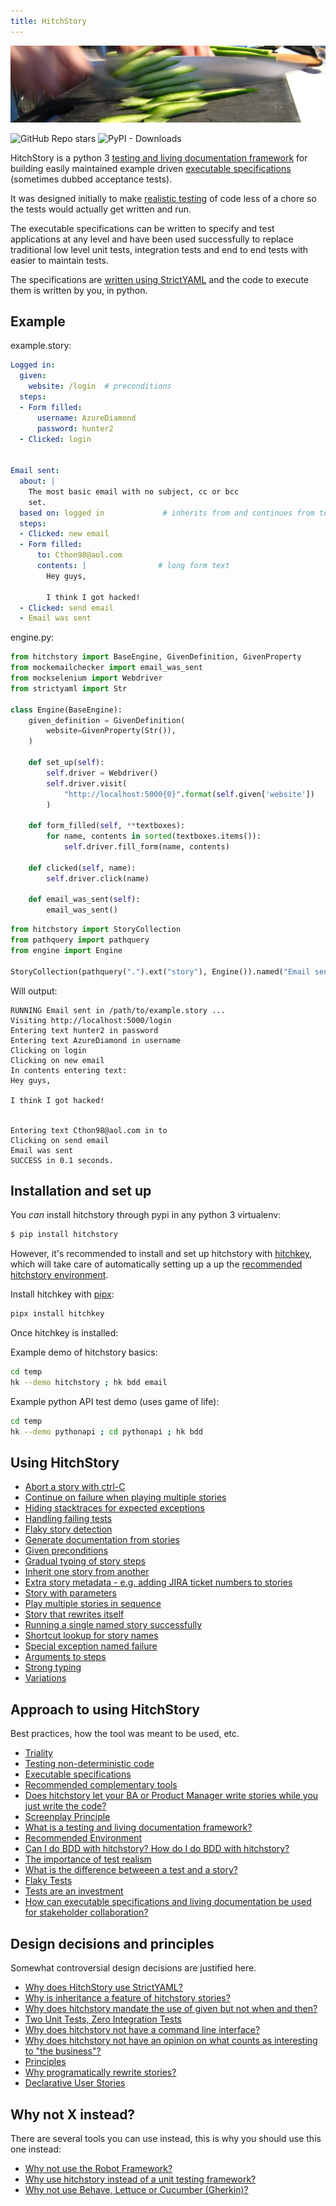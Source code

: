 ```yaml
---
title: HitchStory
---
```


![](sliced-cucumber.jpg)


<img alt="GitHub Repo stars" src="https://img.shields.io/github/stars/hitchdev/hitchstory?style=social"> 
<img alt="PyPI - Downloads" src="https://img.shields.io/pypi/dm/hitchstory">



HitchStory is a python 3
[testing and living documentation framework](approach/testing-and-living-documentation) for building easily
maintained example driven [executable specifications](approach/executable-specifications) (sometimes dubbed
acceptance tests).

It was designed initially to make [realistic testing](approach/test-realism) of code less
of a chore so the tests would actually get written and run.

The executable specifications can be written to specify and test applications at
any level and have been used successfully to replace traditional
low level unit tests, integration tests and end to end tests
with easier to maintain tests.

The specifications are [written using StrictYAML](why/strictyaml) and the
code to execute them is written by you, in python.


## Example








example.story:

```yaml
Logged in:
  given:
    website: /login  # preconditions
  steps:
  - Form filled:
      username: AzureDiamond
      password: hunter2
  - Clicked: login


Email sent:
  about: |
    The most basic email with no subject, cc or bcc
    set.
  based on: logged in             # inherits from and continues from test above
  steps:
  - Clicked: new email
  - Form filled:
      to: Cthon98@aol.com
      contents: |                # long form text
        Hey guys,

        I think I got hacked!
  - Clicked: send email
  - Email was sent

```









engine.py:

```python
from hitchstory import BaseEngine, GivenDefinition, GivenProperty
from mockemailchecker import email_was_sent
from mockselenium import Webdriver
from strictyaml import Str

class Engine(BaseEngine):
    given_definition = GivenDefinition(
        website=GivenProperty(Str()),
    )

    def set_up(self):
        self.driver = Webdriver()
        self.driver.visit(
            "http://localhost:5000{0}".format(self.given['website'])
        )

    def form_filled(self, **textboxes):
        for name, contents in sorted(textboxes.items()):
            self.driver.fill_form(name, contents)

    def clicked(self, name):
        self.driver.click(name)

    def email_was_sent(self):
        email_was_sent()

```









```python
from hitchstory import StoryCollection
from pathquery import pathquery
from engine import Engine

StoryCollection(pathquery(".").ext("story"), Engine()).named("Email sent").play()

```

Will output:
```
RUNNING Email sent in /path/to/example.story ...
Visiting http://localhost:5000/login
Entering text hunter2 in password
Entering text AzureDiamond in username
Clicking on login
Clicking on new email
In contents entering text:
Hey guys,

I think I got hacked!


Entering text Cthon98@aol.com in to
Clicking on send email
Email was sent
SUCCESS in 0.1 seconds.
```












## Installation and set up

You *can* install hitchstory through pypi in any python 3 virtualenv:

```bash
$ pip install hitchstory
```

However, it's recommended to install and set up hitchstory with [hitchkey](https://github.com/hitchdev/hitchkey),
which will take care of automatically setting up a up the [recommended hitchstory environment](approach/recommended-environment).

Install hitchkey with [pipx](https://pypa.github.io/pipx/):

```bash
pipx install hitchkey
```

Once hitchkey is installed:

Example demo of hitchstory basics:

```bash
cd temp
hk --demo hitchstory ; hk bdd email
```

Example python API test demo (uses game of life):

```bash
cd temp
hk --demo pythonapi ; cd pythonapi ; hk bdd
```


## Using HitchStory

- [Abort a story with ctrl-C](using/alpha/aborting)
- [Continue on failure when playing multiple stories](using/alpha/continue-on-failure)
- [Hiding stacktraces for expected exceptions](using/alpha/expected-exceptions)
- [Handling failing tests](using/alpha/failing-tests)
- [Flaky story detection](using/alpha/flaky-story-detection)
- [Generate documentation from stories](using/alpha/generate-documentation)
- [Given preconditions](using/alpha/given)
- [Gradual typing of story steps](using/alpha/gradual-typing)
- [Inherit one story from another](using/alpha/inheritance)
- [Extra story metadata - e.g. adding JIRA ticket numbers to stories](using/alpha/metadata)
- [Story with parameters](using/alpha/parameterized-stories)
- [Play multiple stories in sequence](using/alpha/play-multiple-stories)
- [Story that rewrites itself](using/alpha/rewrite-story)
- [Running a single named story successfully](using/alpha/run-single-named-story)
- [Shortcut lookup for story names](using/alpha/shortcut-lookup)
- [Special exception named failure](using/alpha/special-failure-exception)
- [Arguments to steps](using/alpha/steps-and-step-arguments)
- [Strong typing](using/alpha/strong-typing)
- [Variations](using/alpha/variations)




## Approach to using HitchStory

Best practices, how the tool was meant to be used, etc.

- [Triality](approach/)
- [Testing non-deterministic code](approach/)
- [Executable specifications](approach/)
- [Recommended complementary tools](approach/)
- [Does hitchstory let your BA or Product Manager write stories while you just write the code?](approach/)
- [Screenplay Principle](approach/)
- [What is a testing and living documentation framework?](approach/)
- [Recommended Environment](approach/)
- [Can I do BDD with hitchstory? How do I do BDD with hitchstory?](approach/)
- [The importance of test realism](approach/)
- [What is the difference betweeen a test and a story?](approach/)
- [Flaky Tests](approach/)
- [Tests are an investment](approach/)
- [How can executable specifications and living documentation be used for stakeholder collaboration?](approach/)


## Design decisions and principles

Somewhat controversial design decisions are justified here.

- [Why does HitchStory use StrictYAML?](why/)
- [Why is inheritance a feature of hitchstory stories?](why/)
- [Why does hitchstory mandate the use of given but not when and then?](why/)
- [Two Unit Tests, Zero Integration Tests](why/)
- [Why does hitchstory not have a command line interface?](why/)
- [Why does hitchstory not have an opinion on what counts as interesting to "the business"?](why/)
- [Principles](why/)
- [Why programatically rewrite stories?](why/)
- [Declarative User Stories](why/)


## Why not X instead?

There are several tools you can use instead, this is why you should use this one instead:

- [Why not use the Robot Framework?](why-not/)
- [Why use hitchstory instead of a unit testing framework?](why-not/)
- [Why not use Behave, Lettuce or Cucumber (Gherkin)?](why-not/)
